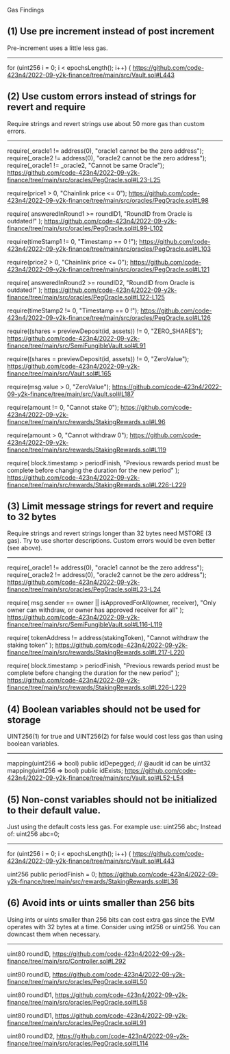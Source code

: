 Gas Findings

## (1) Use pre increment instead of post increment

Pre-increment uses a little less gas.

***

for (uint256 i = 0; i < epochsLength(); i++) {
https://github.com/code-423n4/2022-09-y2k-finance/tree/main/src/Vault.sol#L443

## (2) Use custom errors instead of strings for revert and require

Require strings and revert strings use about 50 more gas than custom errors.

***

require(_oracle1 != address(0), "oracle1 cannot be the zero address");
require(_oracle2 != address(0), "oracle2 cannot be the zero address");
require(_oracle1 != _oracle2, "Cannot be same Oracle");
https://github.com/code-423n4/2022-09-y2k-finance/tree/main/src/oracles/PegOracle.sol#L23-L25

require(price1 > 0, "Chainlink price <= 0");
https://github.com/code-423n4/2022-09-y2k-finance/tree/main/src/oracles/PegOracle.sol#L98

require(
    answeredInRound1 >= roundID1,
    "RoundID from Oracle is outdated!"
);
https://github.com/code-423n4/2022-09-y2k-finance/tree/main/src/oracles/PegOracle.sol#L99-L102

require(timeStamp1 != 0, "Timestamp == 0 !");
https://github.com/code-423n4/2022-09-y2k-finance/tree/main/src/oracles/PegOracle.sol#L103

require(price2 > 0, "Chainlink price <= 0");
https://github.com/code-423n4/2022-09-y2k-finance/tree/main/src/oracles/PegOracle.sol#L121

require(
    answeredInRound2 >= roundID2,
    "RoundID from Oracle is outdated!"
);
https://github.com/code-423n4/2022-09-y2k-finance/tree/main/src/oracles/PegOracle.sol#L122-L125

require(timeStamp2 != 0, "Timestamp == 0 !");
https://github.com/code-423n4/2022-09-y2k-finance/tree/main/src/oracles/PegOracle.sol#L126

require((shares = previewDeposit(id, assets)) != 0, "ZERO_SHARES");
https://github.com/code-423n4/2022-09-y2k-finance/tree/main/src/SemiFungibleVault.sol#L91

require((shares = previewDeposit(id, assets)) != 0, "ZeroValue");
https://github.com/code-423n4/2022-09-y2k-finance/tree/main/src/Vault.sol#L165

require(msg.value > 0, "ZeroValue");
https://github.com/code-423n4/2022-09-y2k-finance/tree/main/src/Vault.sol#L187

require(amount != 0, "Cannot stake 0");
https://github.com/code-423n4/2022-09-y2k-finance/tree/main/src/rewards/StakingRewards.sol#L96

require(amount > 0, "Cannot withdraw 0");
https://github.com/code-423n4/2022-09-y2k-finance/tree/main/src/rewards/StakingRewards.sol#L119

require(
    block.timestamp > periodFinish,
    "Previous rewards period must be complete before changing the duration for the new period"
);
https://github.com/code-423n4/2022-09-y2k-finance/tree/main/src/rewards/StakingRewards.sol#L226-L229

## (3) Limit message strings for revert and require to 32 bytes

Require strings and revert strings longer than 32 bytes need MSTORE (3 gas).
Try to use shorter descriptions. Custom errors would be even better (see above).

***

require(_oracle1 != address(0), "oracle1 cannot be the zero address");
require(_oracle2 != address(0), "oracle2 cannot be the zero address");
https://github.com/code-423n4/2022-09-y2k-finance/tree/main/src/oracles/PegOracle.sol#L23-L24

require(
    msg.sender == owner || isApprovedForAll(owner, receiver),
    "Only owner can withdraw, or owner has approved receiver for all"
);
https://github.com/code-423n4/2022-09-y2k-finance/tree/main/src/SemiFungibleVault.sol#L116-L119

require(
    tokenAddress != address(stakingToken),
    "Cannot withdraw the staking token"
);
https://github.com/code-423n4/2022-09-y2k-finance/tree/main/src/rewards/StakingRewards.sol#L217-L220

require(
    block.timestamp > periodFinish,
    "Previous rewards period must be complete before changing the duration for the new period"
);
https://github.com/code-423n4/2022-09-y2k-finance/tree/main/src/rewards/StakingRewards.sol#L226-L229

## (4) Boolean variables should not be used for storage

UINT256(1) for true and UINT256(2) for false would cost less gas than using boolean variables.

***

mapping(uint256 => bool) public idDepegged;
// @audit id can be uint32
mapping(uint256 => bool) public idExists;
https://github.com/code-423n4/2022-09-y2k-finance/tree/main/src/Vault.sol#L52-L54

## (5) Non-const variables should not be initialized to their default value.

Just using the default costs less gas.
For example use: uint256 abc;
Instead of: uint256 abc=0;

***

for (uint256 i = 0; i < epochsLength(); i++) {
https://github.com/code-423n4/2022-09-y2k-finance/tree/main/src/Vault.sol#L443

uint256 public periodFinish = 0;
https://github.com/code-423n4/2022-09-y2k-finance/tree/main/src/rewards/StakingRewards.sol#L36

## (6) Avoid ints or uints smaller than 256 bits

Using ints or uints smaller than 256 bits can cost extra gas since the EVM operates with 32 bytes at a time.
Consider using int256 or uint256. You can downcast them when necessary.

***

uint80 roundID,
https://github.com/code-423n4/2022-09-y2k-finance/tree/main/src/Controller.sol#L292

uint80 roundID,
https://github.com/code-423n4/2022-09-y2k-finance/tree/main/src/oracles/PegOracle.sol#L50

uint80 roundID1,
https://github.com/code-423n4/2022-09-y2k-finance/tree/main/src/oracles/PegOracle.sol#L58

uint80 roundID1,
https://github.com/code-423n4/2022-09-y2k-finance/tree/main/src/oracles/PegOracle.sol#L91

uint80 roundID2,
https://github.com/code-423n4/2022-09-y2k-finance/tree/main/src/oracles/PegOracle.sol#L114

